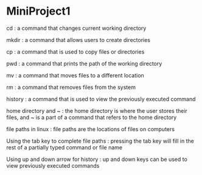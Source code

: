 # MiniProject1
cd
: a command that changes current working directory

mkdir
: a command that allows users to create directories

cp
: a command that is used to copy files or directories

pwd
: a command that prints the path of the working directory

mv
: a command that moves files to a different location

rm
: a command that removes files from the system

history
: a command that is used to view the previously executed command

home directory and ~
: the home directory is where the user stores their files, and ~ is a part of a command that refers to the home directory

file paths in linux
: file paths are the locations of files on computers

Using the tab key to complete file paths
: pressing the tab key will fill in the rest of a partially typed command or file name

Using up and down arrow for history
: up and down keys can be used to view previously executed commands

